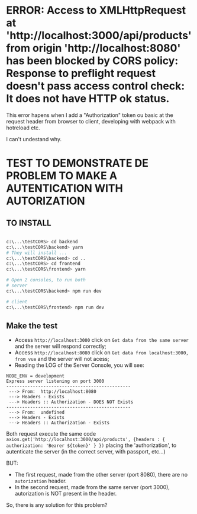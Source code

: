# ERROR: Access to XMLHttpRequest at 'http://localhost:3000/api/products' from origin 'http://localhost:8080' has been blocked by CORS policy: Response to preflight request doesn't pass access control check: It does not have HTTP ok status.

This error hapens when I add a "Authorization" token ou basic at the request header from browser to client, developing with webpack with hotreload etc.  

I can't undestand why.


# TEST TO DEMONSTRATE DE PROBLEM TO MAKE A AUTENTICATION WITH AUTORIZATION

## TO INSTALL

```bash

c:\...\testCORS> cd backend
c:\...\testCORS\backend> yarn
# They will install ...
c:\...\testCORS\backend> cd ..
c:\...\testCORS> cd frontend
c:\...\testCORS\frontend> yarn

# Open 2 consoles, to run both
# server
c:\...\testCORS\backend> npm run dev

# client
c:\...\testCORS\frontend> npm run dev

```

## Make the test

- Access `http://localhost:3000` click on `Get data from the same server` and the server will respond correctly;
- Access `http://localhost:8080` click on `Get data from localhost:3000, from vue` and the server will not acess;
- Reading the LOG of the Server Console, you will see:

```
NODE_ENV = development
Express server listening on port 3000
-----------------------------------------------
 ---> From:  http://localhost:8080
 ---> Headers - Exists
 ---> Headers :: Authorization - DOES NOT Exists
-----------------------------------------------
 ---> From:  undefined
 ---> Headers - Exists
 ---> Headers :: Authorization - Exists
```

Both request execute the same code `axios.get('http://localhost:3000/api/products', {headers : { authorization: 'Bearer ${token}' } })` placing the 'authorization', to autenticate the server (in the correct server, with passport, etc...)

BUT:

- The first request, made from the other server (port 8080), there are no `autorization` header.   
- In the second request, made from the same server (port 3000), autorization is NOT present in the header.

So, there is any solution for this problem?

